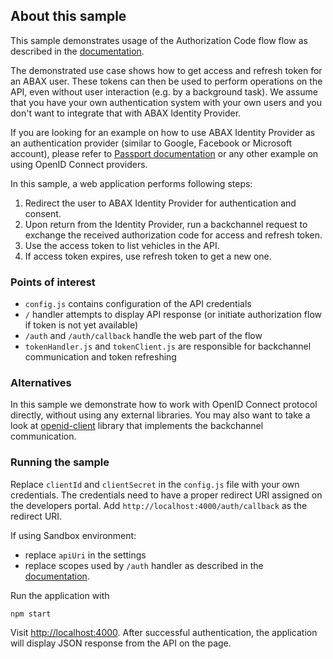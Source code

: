 ## About this sample

This sample demonstrates usage of the Authorization Code flow flow as described in the [documentation](https://developers.abax.cloud/openapi/getting-started#authorization-code-flow).

The demonstrated use case shows how to get access and refresh token for an ABAX user. These tokens can then be used to perform operations on the API, even without user interaction (e.g. by a background task). We assume that you have your own authentication system with your own users and you don't want to integrate that with ABAX Identity Provider.

If you are looking for an example on how to use ABAX Identity Provider as an authentication provider (similar to Google, Facebook or Microsoft account), please refer to [Passport documentation](http://www.passportjs.org/docs/openid/) or any other example on using OpenID Connect providers.


In this sample, a web application performs following steps:

1. Redirect the user to ABAX Identity Provider for authentication and consent.
2. Upon return from the Identity Provider, run a backchannel request to exchange the received authorization code for access and refresh token.
3. Use the access token to list vehicles in the API. 
4. If access token expires, use refresh token to get a new one.

### Points of interest

* `config.js` contains configuration of the API credentials
* `/` handler attempts to display API response (or initiate authorization flow if token is not yet available)
* `/auth` and `/auth/callback` handle the web part of the flow
* `tokenHandler.js` and `tokenClient.js` are responsible for backchannel communication and token refreshing

### Alternatives

In this sample we demonstrate how to work with OpenID Connect protocol directly, without using any external libraries. You may also want to take a look at [openid-client](https://www.npmjs.com/package/openid-client) library that implements the backchannel communication.

### Running the sample

Replace `clientId` and `clientSecret` in the `config.js` file with your own credentials. The credentials need to have a proper redirect URI assigned on the developers portal. Add `http://localhost:4000/auth/callback` as the redirect URI. 

If using Sandbox environment:
* replace `apiUri` in the settings
* replace scopes used by `/auth` handler as described in the [documentation](https://developers.abax.cloud/openapi/getting-started#sandbox).


Run the application with
```
npm start
```

Visit [http://localhost:4000](https://localhost:4000). After successful authentication, the application will display JSON response from the API on the page.
